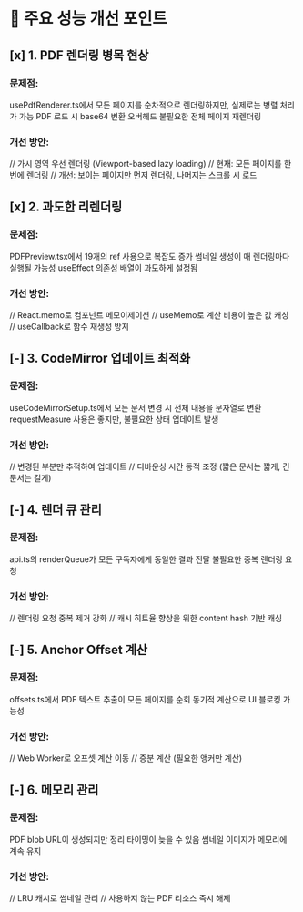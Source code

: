 # 🚀 주요 성능 개선 포인트

## [x] 1. PDF 렌더링 병목 현상

### 문제점:

usePdfRenderer.ts에서 모든 페이지를 순차적으로 렌더링하지만, 실제로는 병렬 처리가 가능
PDF 로드 시 base64 변환 오버헤드
불필요한 전체 페이지 재렌더링

### 개선 방안:

// 가시 영역 우선 렌더링 (Viewport-based lazy loading)
// 현재: 모든 페이지를 한번에 렌더링
// 개선: 보이는 페이지만 먼저 렌더링, 나머지는 스크롤 시 로드

## [x] 2. 과도한 리렌더링

### 문제점:

PDFPreview.tsx에서 19개의 ref 사용으로 복잡도 증가
썸네일 생성이 매 렌더링마다 실행될 가능성
useEffect 의존성 배열이 과도하게 설정됨

### 개선 방안:

// React.memo로 컴포넌트 메모이제이션
// useMemo로 계산 비용이 높은 값 캐싱
// useCallback로 함수 재생성 방지

## [-] 3. CodeMirror 업데이트 최적화

### 문제점:

useCodeMirrorSetup.ts에서 모든 문서 변경 시 전체 내용을 문자열로 변환
requestMeasure 사용은 좋지만, 불필요한 상태 업데이트 발생

### 개선 방안:

// 변경된 부분만 추적하여 업데이트
// 디바운싱 시간 동적 조정 (짧은 문서는 짧게, 긴 문서는 길게)

## [-] 4. 렌더 큐 관리

### 문제점:

api.ts의 renderQueue가 모든 구독자에게 동일한 결과 전달
불필요한 중복 렌더링 요청

### 개선 방안:

// 렌더링 요청 중복 제거 강화
// 캐시 히트율 향상을 위한 content hash 기반 캐싱

## [-] 5. Anchor Offset 계산

### 문제점:

offsets.ts에서 PDF 텍스트 추출이 모든 페이지를 순회
동기적 계산으로 UI 블로킹 가능성

### 개선 방안:

// Web Worker로 오프셋 계산 이동
// 증분 계산 (필요한 앵커만 계산)

## [-] 6. 메모리 관리
### 문제점:

PDF blob URL이 생성되지만 정리 타이밍이 늦을 수 있음
썸네일 이미지가 메모리에 계속 유지
### 개선 방안:

// LRU 캐시로 썸네일 관리
// 사용하지 않는 PDF 리소스 즉시 해제

